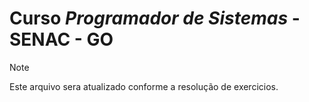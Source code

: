 # Curso _Programador de Sistemas_ -  SENAC - GO

> [!NOTE]
> Este arquivo sera atualizado conforme a resolução de exercicios.
